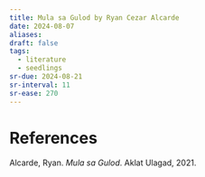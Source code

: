 ```yaml
---
title: Mula sa Gulod by Ryan Cezar Alcarde
date: 2024-08-07
aliases: 
draft: false
tags:
  - literature
  - seedlings
sr-due: 2024-08-21
sr-interval: 11
sr-ease: 270
---
```


# References

Alcarde, Ryan. _Mula sa Gulod_. Aklat Ulagad, 2021.